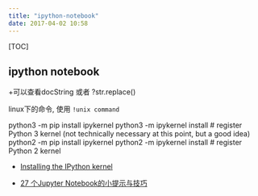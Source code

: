 ```yaml
---
title: "ipython-notebook"
date: 2017-04-02 10:58
---
```

[TOC]

## ipython notebook
<shift>+<tab>可以查看docString
或者 ?str.replace()

linux下的命令, 使用 `!unix command`



python3 -m pip install ipykernel
python3 -m ipykernel install # register Python 3 kernel (not technically necessary at this point, but a good idea)
python2 -m pip install ipykernel
python2 -m ipykernel install # register Python 2 kernel

 - [Installing the IPython kernel](https://ipython.readthedocs.io/en/latest/install/kernel_install.html)


 - [27 个Jupyter Notebook的小提示与技巧](http://liuchengxu.org/pelican-blog/jupyter-notebook-tips.html)